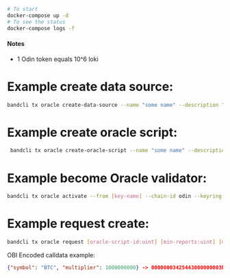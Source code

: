 ```bash
# To start
docker-compose up -d
# To see the status
docker-compose logs -f
```

#### Notes

* 1 Odin token equals 10^6 loki

# Example create data source:
```bash
bandcli tx oracle create-data-source --name "some name" --description "some description" --script path/to/script/script.py --owner [owner-acc-address] --from [key-name] --chain-id odin --keyring-backend test 
```

# Example create oracle script:
```bash
 bandcli tx oracle create-oracle-script --name "some name" --description "some description" --script path/to/script/script.wasm --owner [owner-acc-address] --from [key-name] --chain-id odin --keyring-backend test
 ```

# Example become Oracle validator:
```bash
bandcli tx oracle activate --from [key-name] --chain-id odin --keyring-backend test
```

 # Example request create:
```bash
bandcli tx oracle request [oracle-script-id:uint] [min-reports:uint] [max-reports:uint] -c [obi-encoded-calldata] --chain-id odin --from [key-name] --gas auto --keyring-backend test
``` 
OBI Encoded calldata example:
```json
{"symbol": "BTC", "multiplier": 1000000000} -> 00000003425443000000003b9aca00
```